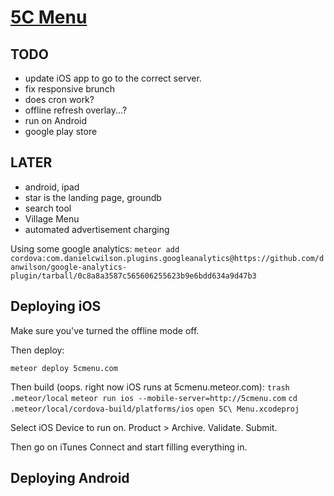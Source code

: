 # [5C Menu](5cmenu.com)

## TODO
- update iOS app to go to the correct server.
- fix responsive brunch
- does cron work?
- offline refresh overlay...?
- run on Android
- google play store


## LATER
- android, ipad
- star is the landing page, groundb
- search tool
- Village Menu
- automated advertisement charging


Using some google analytics:
`meteor add cordova:com.danielcwilson.plugins.googleanalytics@https://github.com/danwilson/google-analytics-plugin/tarball/0c8a8a3587c565606255623b9e6bdd634a9d47b3`



## Deploying iOS

Make sure you've turned the offline mode off.

Then deploy:

`meteor deploy 5cmenu.com`

Then build (oops. right now iOS runs at 5cmenu.meteor.com):
`trash .meteor/local`
`meteor run ios --mobile-server=http://5cmenu.com`
`cd .meteor/local/cordova-build/platforms/ios`
`open 5C\ Menu.xcodeproj`


Select iOS Device to run on. Product > Archive. Validate. Submit.

Then go on iTunes Connect and start filling everything in.

## Deploying Android

